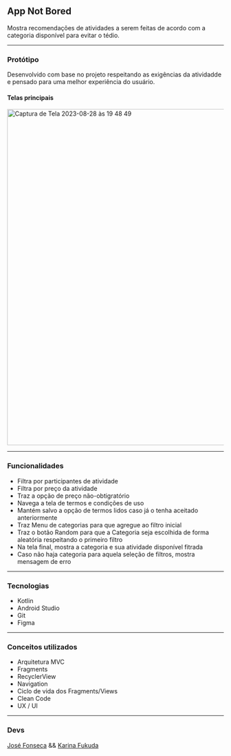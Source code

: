## App Not Bored

Mostra recomendações  de atividades a serem feitas de acordo com a categoria disponível para evitar o tédio.

---

### Protótipo 
Desenvolvido com base no projeto respeitando as exigências da atividadde e pensado para uma melhor experiência do usuário.

#### Telas principais

<!--<img src="https://github.com/KaFukuda/images/blob/main/Captura%20de%20Tela%202022-06-23%20a%CC%80s%2014.32.16.png"/>-->
<img width="781" alt="Captura de Tela 2023-08-28 às 19 48 49" src="https://github.com/karinafukuda/not-bored/assets/71196795/52bb9f89-4a5a-4795-ab15-de494fdb0b07">


---

### Funcionalidades

- Filtra por participantes de atividade
- Filtra por preço da atividade
- Traz a opção de preço não-obtigratório 
- Navega a tela de termos e condições de uso
- Mantém salvo a opção de termos lidos caso já o tenha aceitado anteriormente
- Traz Menu de categorias para que agregue ao filtro inicial
- Traz o botão Random para que a Categoria seja escolhida de forma aleatória respeitando o primeiro filtro
- Na tela final, mostra a categoria e sua atividade disponível fitrada
- Caso não  haja categoria para aquela seleção de filtros, mostra mensagem de erro

---

### Tecnologias

- Kotlin
- Android Studio
- Git
- Figma

---

### Conceitos utilizados

- Arquitetura MVC
- Fragments
- RecyclerView
- Navigation
- Ciclo de vida dos Fragments/Views
- Clean Code
- UX / UI

---

### Devs

[José Fonseca](https://github.com/joseqfonseca) && [Karina Fukuda](https://github.com/KaFukuda)
